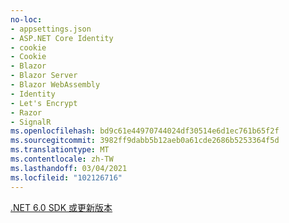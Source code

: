 ```yaml
---
no-loc:
- appsettings.json
- ASP.NET Core Identity
- cookie
- Cookie
- Blazor
- Blazor Server
- Blazor WebAssembly
- Identity
- Let's Encrypt
- Razor
- SignalR
ms.openlocfilehash: bd9c61e44970744024df30514e6d1ec761b65f2f
ms.sourcegitcommit: 3982ff9dabb5b12aeb0a61cde2686b5253364f5d
ms.translationtype: MT
ms.contentlocale: zh-TW
ms.lasthandoff: 03/04/2021
ms.locfileid: "102126716"
---
```

[.NET 6.0 SDK 或更新版本](https://dotnet.microsoft.com/download/dotnet/6.0)
